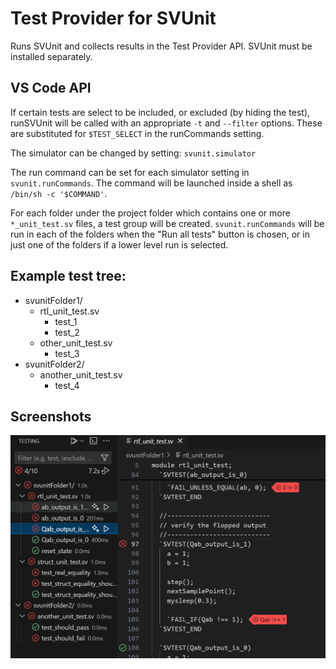 # Test Provider for SVUnit

Runs SVUnit and collects results in the Test Provider API. SVUnit must be installed separately.

## VS Code API

If certain tests are select to be included, or excluded (by hiding the test), runSVUnit will be called with an appropriate `-t` and `--filter` options. These are substituted for `$TEST_SELECT` in the runCommands setting.

The simulator can be changed by setting: `svunit.simulator`

The run command can be set for each simulator setting in `svunit.runCommands`. The command will be launched inside a shell as `/bin/sh -c '$COMMAND'`.

For each folder under the project folder which contains one or more `*_unit_test.sv` files, a test group will be created. `svunit.runCommands` will be run in each of the folders when the "Run all tests" button is chosen, or in just one of the folders if a lower level run is selected.

## Example test tree:
* svunitFolder1/
  * rtl_unit_test.sv
    * test_1
    * test_2
  * other_unit_test.sv
    * test_3
* svunitFolder2/
  * another_unit_test.sv
    * test_4

## Screenshots
![Screenshot](images/screenshot1.png)